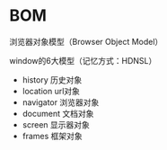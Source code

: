 # BOM

浏览器对象模型（Browser Object Model）

window的6大模型（记忆方式：HDNSL）

- history 历史对象
- location url对象
- navigator 浏览器对象
- document 文档对象
- screen 显示器对象
- frames 框架对象